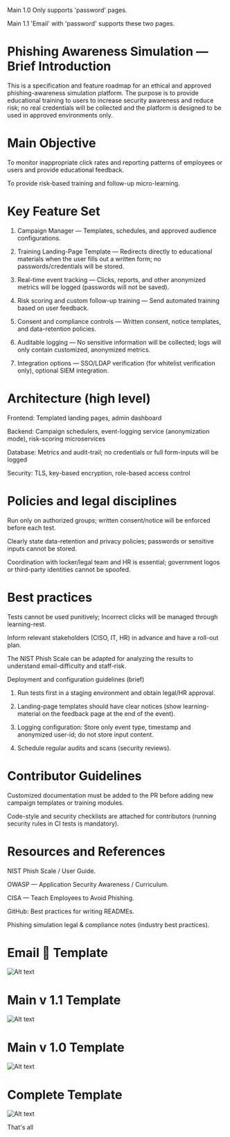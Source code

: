 Main 1.0 
Only supports 'password' pages.

Main 1.1 
'Email' with 'password' supports these two pages.


# Phishing Awareness Simulation — Brief Introduction

This is a specification and feature roadmap for an ethical and approved phishing-awareness simulation platform. The purpose is to provide educational training to users to increase security awareness and reduce risk; no real credentials will be collected and the platform is designed to be used in approved environments only.

# Main Objective

To monitor inappropriate click rates and reporting patterns of employees or users and provide educational feedback.

To provide risk-based training and follow-up micro-learning.

# Key Feature Set

1. Campaign Manager — Templates, schedules, and approved audience configurations.

2. Training Landing-Page Template — Redirects directly to educational materials when the user fills out a written form; no passwords/credentials will be stored.

3. Real-time event tracking — Clicks, reports, and other anonymized metrics will be logged (passwords will not be saved).

4. Risk scoring and custom follow-up training — Send automated training based on user feedback.

5. Consent and compliance controls — Written consent, notice templates, and data-retention policies.

6. Auditable logging — No sensitive information will be collected; logs will only contain customized, anonymized metrics.

7. Integration options — SSO/LDAP verification (for whitelist verification only), optional SIEM integration.

# Architecture (high level)

Frontend: Templated landing pages, admin dashboard

Backend: Campaign schedulers, event-logging service (anonymization mode), risk-scoring microservices

Database: Metrics and audit-trail; no credentials or full form-inputs will be logged

Security: TLS, key-based encryption, role-based access control

# Policies and legal disciplines

Run only on authorized groups; written consent/notice will be enforced before each test.

Clearly state data-retention and privacy policies; passwords or sensitive inputs cannot be stored.

Coordination with locker/legal team and HR is essential; government logos or third-party identities cannot be spoofed.

# Best practices

Tests cannot be used punitively; Incorrect clicks will be managed through learning-rest.

Inform relevant stakeholders (CISO, IT, HR) in advance and have a roll-out plan.

The NIST Phish Scale can be adapted for analyzing the results to understand email-difficulty and staff-risk.

Deployment and configuration guidelines (brief)

1. Run tests first in a staging environment and obtain legal/HR approval.

2. Landing-page templates should have clear notices (show learning-material on the feedback page at the end of the event).

3. Logging configuration: Store only event type, timestamp and anonymized user-id; do not store input content.

4. Schedule regular audits and scans (security reviews).

# Contributor Guidelines

Customized documentation must be added to the PR before adding new campaign templates or training modules.

Code-style and security checklists are attached for contributors (running security rules in CI tests is mandatory).

# Resources and References

NIST Phish Scale / User Guide.

OWASP — Application Security Awareness / Curriculum.

CISA — Teach Employees to Avoid Phishing.

GitHub: Best practices for writing READMEs.

Phishing simulation legal & compliance notes (industry best practices).


# Email 📨 Template 
![Alt text](https://github.com/weBenami-LiPi/Fake-Google-Accounts-Sign-In-Page-For-Phishing-Attacks-/blob/main/Screenshot/1.Email.jpg)


# Main v 1.1 Template 
![Alt text](https://github.com/weBenami-LiPi/Google-Sign-in-Template-/blob/main/Screenshot/main%201.1.jpg)

# Main v 1.0 Template 
![Alt text](https://github.com/weBenami-LiPi/Fake-Google-Accounts-Sign-In-Page-For-Phishing-Attacks-/blob/main/Screenshot/2.Login.jpg)


# Complete Template
![Alt text](https://github.com/weBenami-LiPi/Fake-Google-Accounts-Sign-In-Page-For-Phishing-Attacks-/blob/main/Screenshot/3.End.jpg)


That's all
